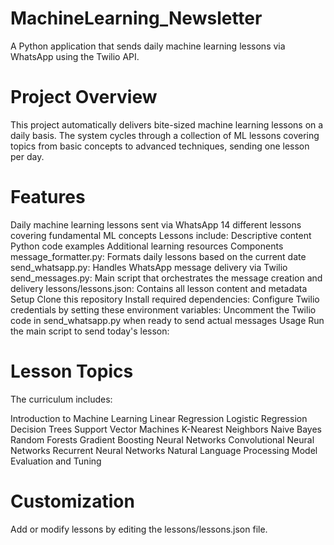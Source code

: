 # MachineLearning_Newsletter
A Python application that sends daily machine learning lessons via WhatsApp using the Twilio API.

# Project Overview
This project automatically delivers bite-sized machine learning lessons on a daily basis. The system cycles through a collection of ML lessons covering topics from basic concepts to advanced techniques, sending one lesson per day.

# Features
Daily machine learning lessons sent via WhatsApp
14 different lessons covering fundamental ML concepts
Lessons include:
Descriptive content
Python code examples
Additional learning resources
Components
message_formatter.py: Formats daily lessons based on the current date
send_whatsapp.py: Handles WhatsApp message delivery via Twilio
send_messages.py: Main script that orchestrates the message creation and delivery
lessons/lessons.json: Contains all lesson content and metadata
Setup
Clone this repository
Install required dependencies:
Configure Twilio credentials by setting these environment variables:
Uncomment the Twilio code in send_whatsapp.py when ready to send actual messages
Usage
Run the main script to send today's lesson:

# Lesson Topics
The curriculum includes:

Introduction to Machine Learning
Linear Regression
Logistic Regression
Decision Trees
Support Vector Machines
K-Nearest Neighbors
Naive Bayes
Random Forests
Gradient Boosting
Neural Networks
Convolutional Neural Networks
Recurrent Neural Networks
Natural Language Processing
Model Evaluation and Tuning

# Customization
Add or modify lessons by editing the lessons/lessons.json file.